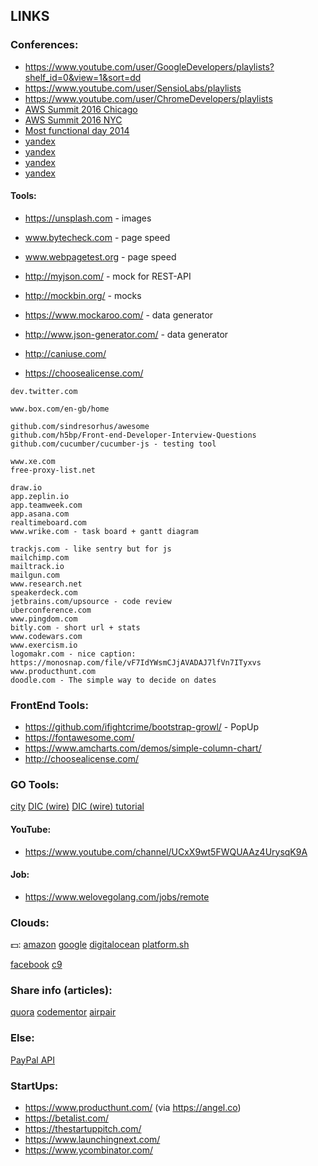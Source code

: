 LINKS
-

### Conferences:

* https://www.youtube.com/user/GoogleDevelopers/playlists?shelf_id=0&view=1&sort=dd
* https://www.youtube.com/user/SensioLabs/playlists
* https://www.youtube.com/user/ChromeDevelopers/playlists
* [AWS Summit 2016 Chicago](https://www.youtube.com/watch?v=Jvg_SsNyR00&list=PLhr1KZpdzukc2_5o7YTT7e2dlKBEKR1ez)
* [AWS Summit 2016 NYC](https://www.youtube.com/watch?v=b7yqd7z1RBQ&t=29s)
* [Most functional day 2014](http://frameworksdays.com/event/most-functional-day/page/program)
* [yandex](http://habrahabr.ru/company/yandex/blog/208120/)
* [yandex](http://habrahabr.ru/company/yandex/blog/208244/)
* [yandex](http://shad.yandex.ru/lectures/)
* [yandex](http://shad.yandex.ru/lectures/algorithms.xml)

#### Tools:

* https://unsplash.com - images

* www.bytecheck.com - page speed
* www.webpagetest.org - page speed

* http://myjson.com/ - mock for REST-API
* http://mockbin.org/ - mocks

* https://www.mockaroo.com/ - data generator
* http://www.json-generator.com/ - data generator

* http://caniuse.com/
* https://choosealicense.com/

````
dev.twitter.com

www.box.com/en-gb/home

github.com/sindresorhus/awesome
github.com/h5bp/Front-end-Developer-Interview-Questions
github.com/cucumber/cucumber-js - testing tool

www.xe.com
free-proxy-list.net

draw.io
app.zeplin.io
app.teamweek.com
app.asana.com
realtimeboard.com
www.wrike.com - task board + gantt diagram

trackjs.com - like sentry but for js
mailchimp.com
mailtrack.io
mailgun.com
www.research.net
speakerdeck.com
jetbrains.com/upsource - code review
uberconference.com
www.pingdom.com
bitly.com - short url + stats
www.codewars.com
www.exercism.io
logomakr.com - nice caption: https://monosnap.com/file/vF7IdYWsmCJjAVADAJ7lfVn7ITyxvs
www.producthunt.com
doodle.com - The simple way to decide on dates
````

### FrontEnd Tools:

* https://github.com/ifightcrime/bootstrap-growl/ - PopUp
* https://fontawesome.com/
* https://www.amcharts.com/demos/simple-column-chart/
* http://choosealicense.com/

### GO Tools:

[city](https://go-city.github.io/#/github.com/cn007b/monitoring)
[DIC (wire)](https://github.com/google/go-cloud/tree/master/wire)
[DIC (wire) tutorial](https://github.com/google/go-cloud/tree/master/samples/wire)

#### YouTube:

* https://www.youtube.com/channel/UCxX9wt5FWQUAAz4UrysqK9A

#### Job:

* https://www.welovegolang.com/jobs/remote

### Clouds:

💵:
[amazon](https://aws.amazon.com/)
[google](https://cloud.google.com/)
[digitalocean](https://www.digitalocean.com/)
[platform.sh](https://platform.sh/)

[facebook](https://code.facebook.com/projects/)
[c9](https://c9.io)

### Share info (articles):

[quora](https://www.quora.com/)
[codementor](https://www.codementor.io/)
[airpair](https://www.airpair.com/)

### Else:

[PayPal API](https://developer.paypal.com/docs/api/)

### StartUps:

* https://www.producthunt.com/ (via https://angel.co)
* https://betalist.com/
* https://thestartuppitch.com/
* https://www.launchingnext.com/
* https://www.ycombinator.com/
